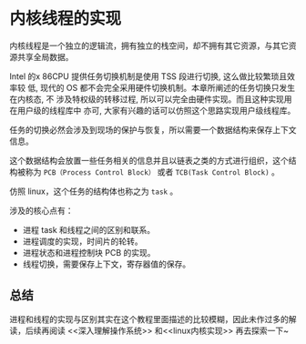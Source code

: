 # 内核线程的实现

内核线程是一个独立的逻辑流，拥有独立的栈空间，却不拥有其它资源，与其它资源共享全局数据。

Intel 的x 86CPU 提供任务切换机制是使用 TSS 段进行切换, 这么做比较繁琐且效率较
低, 现代的 OS 都不会完全采用硬件切换机制。本章所阐述的任务切换只发生在内核态, 不
涉及特权级的转移过程, 所以可以完全由硬件实现。而且这种实现用在用户级的线程库中
亦可, 大家有兴趣的话可以仿照这个思路实现用户级线程库。

任务的切换必然会涉及到现场的保护与恢复，所以需要一个数据结构来保存上下文信息。

这个数据结构会放置一些任务相关的信息并且以链表之类的方式进行组织，这个结构被称为
`PCB（Process Control Block）` 或者 `TCB(Task Control Block)` 。

仿照 linux，这个任务的结构体也称之为 `task` 。

涉及的核心点有：

* 进程 task 和线程之间的区别和联系。
* 进程调度的实现，时间片的轮转。
* 进程状态和进程控制块 PCB 的实现。
* 线程切换，需要保存上下文，寄存器值的保存。

## 总结

进程和线程的实现与区别其实在这个教程里面描述的比较模糊，因此未作过多的解读，后续再阅读 <<深入理解操作系统>> 和<<linux内核实现>> 再去探索一下~
